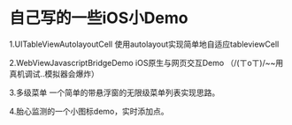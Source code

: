 # 自己写的一些iOS小Demo


1.UITableViewAutolayoutCell 使用autolayout实现简单地自适应tableviewCell

2.WebViewJavascriptBridgeDemo 	iOS原生与网页交互Demo （/(ㄒoㄒ)/~~用真机调试..模拟器会爆炸）

3.多级菜单 一个简单的带悬浮窗的无限级菜单列表实现思路。

4.胎心监测的一个小图标demo，实时添加点。
